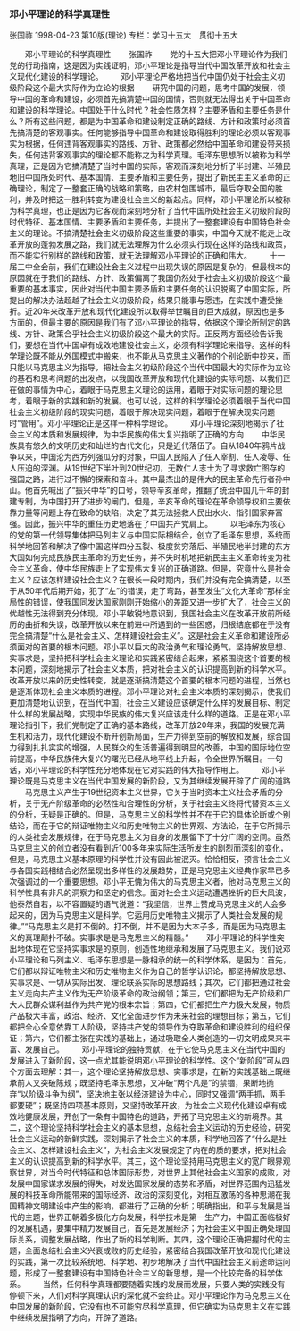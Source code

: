 ### 邓小平理论的科学真理性
张国祚
1998-04-23
第10版(理论)
专栏：学习十五大　贯彻十五大

　　邓小平理论的科学真理性
　　张国祚
　　党的十五大把邓小平理论作为我们党的行动指南，这是因为实践证明，邓小平理论是指导当代中国改革开放和社会主义现代化建设的科学理论。
　　邓小平理论严格地把当代中国仍处于社会主义初级阶段这个最大实际作为立论的根据
　　研究中国的问题，思考中国的发展，领导中国的革命和建设，必须首先搞清楚中国的国情，否则就无法得出关于中国革命和建设的科学理论。中国处于什么时代？社会性质怎样？主要矛盾和主要任务是什么？所有这些问题，都是为中国革命和建设制定正确的路线、方针和政策时必须首先搞清楚的客观事实。任何能够指导中国革命和建设取得胜利的理论必须以客观事实为根据，任何违背客观事实的路线、方针、政策都必然给中国革命和建设带来损失，任何违背客观事实的理论都不能称之为科学真理。毛泽东思想所以被称为科学真理，正是因为它搞清楚了当时中国的实际，客观而深刻地分析了半封建、半殖民地旧中国所处时代、基本国情、主要矛盾和主要任务，提出了新民主主义革命的正确理论，制定了一整套正确的战略和策略，由农村包围城市，最后夺取全国的胜利，并及时把这一胜利转变为建设社会主义的新起点。同样，邓小平理论所以被称为科学真理，也正是因为它客观而深刻地分析了当代中国所处社会主义初级阶段的时代特征、基本国情、主要矛盾和主要任务，并提出了一整套建设有中国特色社会主义的理论。不搞清楚社会主义初级阶段这些重要的事实，中国今天就不能走上改革开放的蓬勃发展之路，我们就无法理解为什么必须实行现在这样的路线和政策，而不能实行别样的路线和政策，就无法理解邓小平理论的正确和伟大。
　　十一届三中全会前，我们在建设社会主义过程中出现失误的原因是复杂的，但最根本的原因就在于我们的路线、方针、政策偏离了我国仍然处于社会主义初级阶段这个最重要的基本事实，因此对当代中国主要矛盾和主要任务的认识脱离了中国实际，所提出的解决办法超越了社会主义初级阶段，结果只能事与愿违，在实践中遭受挫折。近20年来改革开放和现代化建设所以取得举世瞩目的巨大成就，原因也是多方面的，但最主要的原因是我们有了邓小平理论的指导，依据这个理论所制定的路线、方针、政策合乎社会主义初级阶段这个最大的实际。正反两方面经验告诉我们，要想在当代中国卓有成效地建设社会主义，必须有科学理论来指导。这样的科学理论既不能从外国模式中搬来，也不能从马克思主义著作的个别论断中抄来，而只能以马克思主义为指导，把社会主义初级阶段这个当代中国最大的实际作为立论的基石和思考问题的出发点，以我国改革开放和现代化建设的实际问题、以我们正在做的事情为中心，着眼于马克思主义理论的运用，着眼于对实际问题的理论思考，着眼于新的实践和新的发展。也可以说，这样的科学理论必须着眼于当代中国社会主义初级阶段的现实问题，着眼于解决现实问题，着眼于在解决现实问题时“管用”。邓小平理论正是这样一种科学理论。
　　邓小平理论深刻地揭示了社会主义的本质和发展规律，为中华民族的伟大复兴指明了正确的方向
　　中华民族具有悠久的文明历史和灿烂的古代文化，只是近代落伍了。自从1840年鸦片战争以来，中国沦为西方列强瓜分的对象，中国人民陷入了任人宰割、任人凌辱、任人压迫的深渊。从19世纪下半叶到20世纪初，无数仁人志士为了寻求救亡图存的强国之路，进行过不懈的探索和奋斗。其中最杰出的是伟大的民主革命先行者孙中山。他首先喊出了“振兴中华”的口号，领导辛亥革命，推翻了统治中国几千年的封建专制，为中国打开了进步的闸门。但是，辛亥革命的理论在革命领导权和主要依靠力量等问题上存在致命的缺陷，决定了其无法拯救人民出水火、指引国家奔富强。因此，振兴中华的重任历史地落在了中国共产党肩上。
　　以毛泽东为核心的党的第一代领导集体把马列主义与中国实际相结合，创立了毛泽东思想，系统而科学地回答和解决了像中国这样四分五裂、极度贫穷落后、半殖民地半封建的东方大国如何完成民族民主革命的历史任务，并不失时机地把新民主主义革命转变为社会主义革命，使中华民族走上了实现伟大复兴的正确道路。但是，究竟什么是社会主义？应该怎样建设社会主义？在很长一段时期内，我们并没有完全搞清楚，以至于从50年代后期开始，犯了“左”的错误，走了弯路，甚至发生“文化大革命”那样全局性的错误，使我国同发达国家刚刚开始缩小的差距又进一步扩大了，社会主义的优越性无法得到充分体现。邓小平敏锐地意识到，我国社会主义在改革开放前所经历的曲折和失误，改革开放以来在前进中所遇到的一些困惑，归根结底都在于没有完全搞清楚“什么是社会主义、怎样建设社会主义”。这是社会主义革命和建设所必须面对的首要的根本问题。邓小平以巨大的政治勇气和理论勇气，坚持解放思想、实事求是，坚持把科学社会主义理论和实践紧密结合起来，紧紧围绕这个首要的根本问题，深刻地揭示了社会主义本质，把对社会主义的认识提高到新的科学水平。改革开放以来的历史性转变，就是逐渐搞清楚这个首要的根本问题的进程，当然也是逐渐体现社会主义本质的进程。邓小平理论对社会主义本质的深刻揭示，使我们更加清楚地认识到，在当代中国，社会主义建设应该确定什么样的发展目标、制定什么样的发展战略，实现中华民族的伟大复兴应该走什么样的道路。正是在邓小平理论指引下，我们党制定了正确的基本路线，改革开放20年来，我国的发展充满生机和活力，现代化建设不断开创新局面，生产力得到空前的解放和发展，综合国力得到扎扎实实的增强，人民群众的生活普遍得到明显的改善，中国的国际地位空前提高，中华民族伟大复兴的曙光已经从地平线上升起，令全世界所瞩目。一句话，邓小平理论的科学性充分地体现在它对实践的伟大指导作用上。
　　邓小平理论既是马克思主义在当代中国发展的新阶段，又为其继续发展开辟了广阔的道路
　　马克思主义产生于19世纪资本主义世界，它关于当时资本主义社会矛盾的分析，关于无产阶级革命的必然性和合理性的分析，关于社会主义终将代替资本主义的分析，无疑是正确的。但是，马克思主义的科学性并不在于它的具体论断或个别结论，而在于它的辩证唯物主义和历史唯物主义的世界观、方法论，在于它所揭示的人类社会发展规律，在于马克思主义为自身的发展留下了十分广阔的空间。虽然马克思主义的创立者没有看到近100多年来实际生活所发生的剧烈而深刻的变化，但是，马克思主义基本原理的科学性并没有因此被泯灭。恰恰相反，预言社会主义与各国实践相结合必然呈现出多样性的发展趋势，正是马克思主义经典作家早已多次强调过的一个重要思想。邓小平无愧为伟大的马克思主义者，他对马克思主义的科学性具有非凡的洞察力和坚定的信念。面对社会主义运动遭遇挫折的巨大风波，他泰然自若，以不容置疑的语气说道：“我坚信，世界上赞成马克思主义的人会多起来的，因为马克思主义是科学。它运用历史唯物主义揭示了人类社会发展的规律。”“马克思主义是打不倒的。打不倒，并不是因为大本子多，而是因为马克思主义的真理颠扑不破。实事求是是马克思主义的精髓。”
　　邓小平理论的科学性突出地体现在它坚持实事求是的原则，创造性地继承和发展了马克思主义。我们说邓小平理论和马列主义、毛泽东思想是一脉相承的统一的科学体系，是因为：首先，它们都以辩证唯物主义和历史唯物主义作为自己的哲学认识论，都坚持解放思想、实事求是、一切从实际出发、理论联系实际的思想路线；其次，它们都把通过社会主义走向共产主义作为无产阶级革命的政治纲领；第三，它们都把为无产阶级和广大人民群众谋利益作为共产党的根本宗旨；第四，它们都把生产力极大发展，物质产品极大丰富，政治、经济、文化全面进步作为未来社会的理想目标；第五，它们都把全心全意依靠工人阶级，坚持共产党的领导作为夺取革命和建设胜利的组织保证；第六，它们都主张在实践的基础上，通过吸取全人类创造的一切文明成果来丰富、发展自己。
　　邓小平理论的独特贡献，在于它使马克思主义在当代中国的发展进入了新阶段，这一点尤其能说明邓小平理论的科学性。这个“新阶段”可从四个方面去理解：其一，这个理论坚持解放思想、实事求是，在新的实践基础上既继承前人又突破陈规；既坚持毛泽东思想，又冲破“两个凡是”的禁锢，果断地抛弃“以阶级斗争为纲”，坚决地主张以经济建设为中心，同时又强调“两手抓，两手都要硬”；既坚持四项基本原则，又坚持改革开放，为社会主义现代化建设卓有成效地健康发展，开创了一条有中国特色的道路，开拓了马克思主义的新境界。其二，这个理论坚持科学社会主义的基本思想，总结社会主义运动的历史经验，研究社会主义运动的新鲜实践，深刻揭示了社会主义的本质，科学地回答了“什么是社会主义、怎样建设社会主义”，为社会主义发展规定了内在的质的要求，把对社会主义的认识提高到新的科学水平。其三，这个理论坚持用马克思主义的宽广眼界观察世界，对当今时代特征和总体国际形势，对世界上其他社会主义国家的成败，对发展中国家谋求发展的得失，对发达国家发展的态势和矛盾，对世界范围内迅猛发展的科技革命所能带来的国际经济、政治的深刻变化，对相互激荡的各种思潮在我国精神文明建设中产生的影响，都进行了正确的分析；明确指出，和平与发展是当代的主题，世界正朝着多极化方向发展，科学技术是第一生产力，中国正面临极好的发展机遇，要集中精力发展自己，首先是发展经济；为社会主义中国正确处理国际关系，调整发展战略，作出了新的科学判断。其四，这个理论正确把握时代的主题，全面总结社会主义兴衰成败的历史经验，紧密结合我国改革开放和现代化建设的实践，第一次比较系统地、科学地、初步地解决了当代中国社会主义前途命运问题，形成了一整套建设有中国特色社会主义的新思想，是一个比较完备的科学体系。
　　当然，任何科学真理都要随着实践的发展而发展，只要人类的实践没有停顿下来，人们对科学真理认识的深化就不会终止。邓小平理论作为马克思主义在中国发展的新阶段，它没有也不可能穷尽科学真理，但它确实为马克思主义在实践中继续发展指明了方向，开辟了道路。
